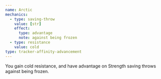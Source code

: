 ```yaml
---
name: Arctic
mechanics:
  - type: saving-throw
    value: [str]
    effect:
      type: advantage
      note: against being frozen
  - type: resistance
    value: cold
type: tracker-affinity-advancement
---
```

You gain cold resistance, and have advantage on Strength saving throws against being frozen.
